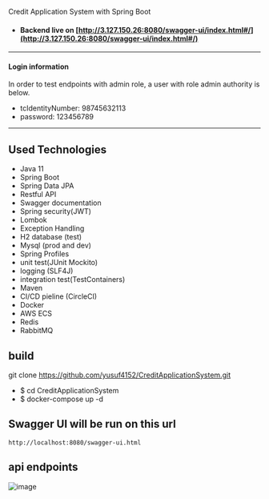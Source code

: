 


Credit Application System with Spring Boot

- #### Backend live on [http://3.127.150.26:8080/swagger-ui/index.html#/](http://3.127.150.26:8080/swagger-ui/index.html#/)

---

#### Login information
In order to test endpoints with admin role, a user with role admin authority is below.

- tcIdentityNumber: 98745632113
- password: 123456789

---

## Used Technologies

- Java 11
- Spring Boot
- Spring Data JPA
- Restful API
- Swagger documentation
- Spring security(JWT)
- Lombok
- Exception Handling
- H2 database (test)
- Mysql (prod and dev)
- Spring Profiles
- unit test(JUnit Mockito)
- logging (SLF4J)
- integration test(TestContainers)
- Maven
- CI/CD pieline (CircleCI)
- Docker
- AWS ECS
- Redis
- RabbitMQ

## build 
 git clone https://github.com/yusuf4152/CreditApplicationSystem.git
 
- $ cd CreditApplicationSystem
- $ docker-compose up -d

## Swagger UI will be run on this url
`http://localhost:8080/swagger-ui.html`
## api endpoints
![image](https://user-images.githubusercontent.com/55889339/220599074-6b20b82b-bb42-43f1-bdc6-ebadecb5bbf5.png)


